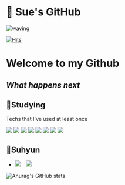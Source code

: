 # 🐣 Sue's GitHub


![waving](https://capsule-render.vercel.app/api?type=waving&height=200&text=Suhyun&animation=fadeIn&fontAlign=80&fontAlignY=40&color=gradient)

[![Hits](https://hits.seeyoufarm.com/api/count/incr/badge.svg?url=https%3A%2F%2Fgithub.com%2Fsue0725%2Fhit-counter&count_bg=%23B5E9E8&title_bg=%23B7B6ED&icon=&icon_color=%23F3EAEA&title=hits&edge_flat=false)](https://hits.seeyoufarm.com)

# Welcome to my Github
## _What happens next_


## 📕Studying

Techs that I've used at least once


  <img src="https://img.shields.io/badge/Python-3766AB?style=flat-square&logo=Python&logoColor=white"/></a>
  <img src="https://img.shields.io/badge/Go-00ADD8?style=flat-square&logo=Go&logoColor=white"/></a>
  <img src="https://img.shields.io/badge/C-A8B9CC?style=flat-square&logo=C&logoColor=white"/></a>
  <img src="https://img.shields.io/badge/Java-0071B5?style=flat-square&logo=Java&logoColor=white"/></a>
  <img src="https://img.shields.io/badge/Jupyter-F37626?style=flat-square&logo=Jupyter&logoColor=white"/></a>
  <img src="https://img.shields.io/badge/Google Colab-F9AB00?style=flat-square&logo=Google Colab&logoColor=white"/></a>
  <img src="https://img.shields.io/badge/MySQL-4479A1?style=flat-square&logo=MySQL&logoColor=white"/></a>
  <img src="https://img.shields.io/badge/GitHub-181717?style=flat-square&logo=GitHub&logoColor=white"/></a>
  
  
 ## 🌼Suhyun

 - [<img src="https://img.shields.io/badge/Instagram-E4405F?logo=Instagram&logoColor=white"/>](https://instagram.com/suehyu_n_) 
</a><a href="mailto:suhyunn0725@gmail.com"> <img src="https://img.shields.io/badge/Gmail-d14836?style=flat&logo=Gmail&logoColor=white&link=mailto:suhyunn0725@gmail.com" style="height : auto; margin-left : 10px; margin-right : 10px;"/> </a></div>


![Anurag's GitHub stats](https://github-readme-stats.vercel.app/api?username=sue0725&&show_icons=true&&theme=gruvbox)
